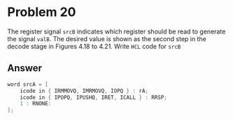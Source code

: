# Problem 20

The register signal `srcB` indicates which register should be read to generate the
signal `valB`. The desired value is shown as the second step in the decode stage in
Figures 4.18 to 4.21. Write `HCL` code for `srcB`

## Answer

```C
word srcA = [
    icode in { IRMMOVQ, IMRMOVQ, IOPQ } : rA;
    icode in { IPOPQ, IPUSHQ, IRET, ICALL } : RRSP;
    1 : RNONE:
];
```

